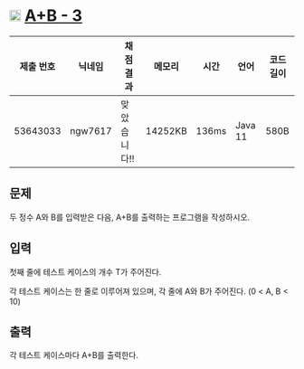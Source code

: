 # <img width="20px"  src="https://d2gd6pc034wcta.cloudfront.net/tier/1.svg" class="solvedac-tier"> [A+B - 3](https://www.acmicpc.net/problem/10950) 

| 제출 번호 | 닉네임 | 채점 결과 | 메모리 | 시간 | 언어 | 코드 길이 |
|---|---|---|---|---|---|---|
|53643033|ngw7617|맞았습니다!! |14252KB|136ms|Java 11|580B|

## 문제
<p>두 정수 A와 B를 입력받은 다음, A+B를 출력하는 프로그램을 작성하시오.</p>

## 입력
<p>첫째 줄에 테스트 케이스의 개수 T가 주어진다.</p>

<p>각 테스트 케이스는 한 줄로 이루어져 있으며, 각 줄에 A와 B가 주어진다. (0 < A, B < 10)</p>

## 출력
<p>각 테스트 케이스마다 A+B를 출력한다.</p>

